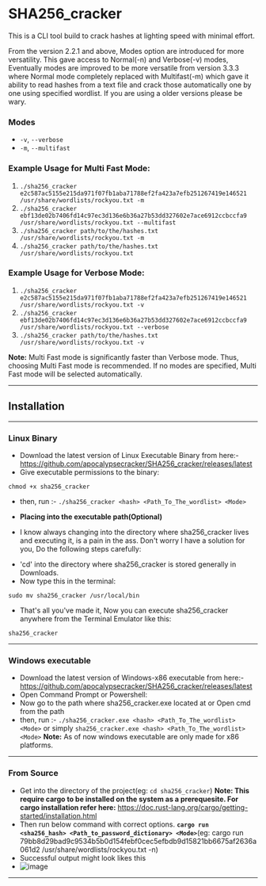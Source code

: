 # SHA256_cracker
This is a CLI tool build to crack hashes at lighting speed with minimal effort.

From the version 2.2.1 and above, Modes option are introduced for more versatility. This gave access to Normal(-n) and Verbose(-v) modes, Eventually modes are improved to be more versatile from version 3.3.3 where Normal mode completely replaced with Multifast(-m) which gave it ability to read hashes from a text file and crack those automatically one by one using specified wordlist. If you are using a older versions please be wary.

### Modes
- `-v`, `--verbose`
- `-m`, `--multifast`

### Example Usage for Multi Fast Mode:
1. `./sha256_cracker e2c587ac5155e215da971f07fb1aba71788ef2fa423a7efb251267419e146521 /usr/share/wordlists/rockyou.txt -m`
2. `./sha256_cracker ebf13de02b7406fd14c97ec3d136e6b36a27b53dd327602e7ace6912ccbccfa9 /usr/share/wordlists/rockyou.txt --multifast`
3. `./sha256_cracker path/to/the/hashes.txt /usr/share/wordlists/rockyou.txt -m`
4. `./sha256_cracker path/to/the/hashes.txt /usr/share/wordlists/rockyou.txt`

### Example Usage for Verbose Mode:
1. `./sha256_cracker e2c587ac5155e215da971f07fb1aba71788ef2fa423a7efb251267419e146521 /usr/share/wordlists/rockyou.txt -v`
2. `./sha256_cracker ebf13de02b7406fd14c97ec3d136e6b36a27b53dd327602e7ace6912ccbccfa9 /usr/share/wordlists/rockyou.txt --verbose`
3. `./sha256_cracker path/to/the/hashes.txt /usr/share/wordlists/rockyou.txt -v`

**Note:** Multi Fast mode is significantly faster than Verbose mode. Thus, choosing Multi Fast mode is recommended. If no modes are specified, Multi Fast mode will be selected automatically.

---
## Installation
---
### Linux Binary
- Download the latest version of Linux Executable Binary from here:- https://github.com/apocalypsecracker/SHA256_cracker/releases/latest
- Give executable permissions to the binary:
```
chmod +x sha256_cracker
```
- then, run :- `./sha256_cracker <hash> <Path_To_The_wordlist> <Mode>`

- **Placing into the executable path(Optional)**

* I know always changing into the directory where sha256_cracker lives and executing it, is a pain in the ass. Don't worry I have a solution for you, Do the following steps carefully:
- 'cd' into the directory where sha256_cracker is stored generally in Downloads.
- Now type this in the terminal: 
```
sudo mv sha256_cracker /usr/local/bin

```
* That's all you've made it, Now you can execute sha256_cracker anywhere from the Terminal Emulator like this:
```
sha256_cracker
```
___________________________________________________________________________________________________________________________________________________________________________
### Windows executable
- Download the latest version of Windows-x86 executable from here:- https://github.com/apocalypsecracker/SHA256_cracker/releases/latest
- Open Command Prompt or Powershell:
- Now go to the path where sha256_cracker.exe located at or Open cmd from the path
- then, run :- `./sha256_cracker.exe <hash> <Path_To_The_wordlist> <Mode>` or simply `sha256_cracker.exe <hash> <Path_To_The_wordlist> <Mode>`
**Note:** As of now windows executable are only made for x86 platforms.
___________________________________________________________________________________________________________________________________________________________________________
### From Source
- Get into the directory of the project(eg: `cd sha256_cracker`)
**Note: This require cargo to be installed on the system as a prerequesite. For cargo installation refer here:** https://doc.rust-lang.org/cargo/getting-started/installation.html
- Then run below command with correct options.
**`cargo run <sha256_hash> <Path_to_password_dictionary> <Mode>`**(eg: cargo run 79bb8d29bad9c9534b5b0d154febf0cec5efbdb9d15821bb6675af2636a061d2 /usr/share/wordlists/rockyou.txt -n)
- Successful output might look likes this
- ![image](https://github.com/user-attachments/assets/cf13f716-801e-49aa-bc51-ba1e8bb7997a)
___________________________________________________________________________________________________________________________________________________________________________




